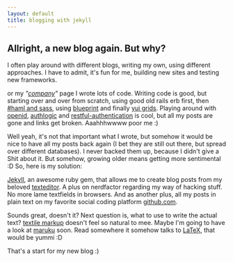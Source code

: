 ```yaml
---
layout: default
title: blogging with jekyll
---
```


## Allright, a new blog again. But why?

I often play around with different blogs, writing my own, using different approaches. I have to admit, it's fun for me, building new sites and testing new frameworks.

or my *"[company](http://optimiere.com "Softwareentwicklung")"*
 page I wrote lots of code. Writing code is good, but starting over and over from scratch, using good old rails erb first, then [#haml and sass](http://haml-lang.com/ "#haml"), using [blueprint](http://www.blueprintcss.org/ "Blueprint: A CSS Framework | Spend your time innovating, not replicating") and finally [yui grids](http://developer.yahoo.com/yui/grids/ "Yahoo! UI Library: Grids CSS"). Playing around with [openid](http://openid.net/ "OpenID Foundation website"), [authlogic](http://github.com/binarylogic/authlogic/tree/master "binarylogic's authlogic at master - GitHub") and [restful-authentication](http://github.com/technoweenie/restful-authentication/tree/master "technoweenie's restful-authentication at master - GitHub") is cool, but all my posts are gone and links get broken. Aaahhhwwww poor me :)

Well yeah, it's not that important what I wrote, but somehow it would be nice to have all my posts back again (I bet they are still out there, but spread over different databases). I never backed them up, because I didn't give a Shit about it. But somehow, growing older means getting more sentimental :D So, here is my solution:

[Jekyll](http://wiki.github.com/mojombo/jekyll "Home - jekyll - GitHub"), an awesome ruby gem, that allows me to create blog posts from my beloved [texteditor](http://macromates.com/ "TextMate — The Missing Editor for Mac OS X"). A plus on nerdfactor regarding my way of hacking stuff. No more lame textfields in browsers. And as another plus, all my posts in plain text on my favorite social coding platform [github.com](http://github.com/ "Secure source code hosting and collaborative development - GitHub").

Sounds great, doesn't it? Next question is, what to use to write the actual text? [textile markup](http://hobix.com/textile/ "Textile Reference") doesn&#x27;t feel so natural to mee. Maybe I&#x27;m going to have a look at [maruku](http://maruku.rubyforge.org/ "Maruku: a Markdown-superset interpreter") soon. Read somewhere it somehow talks to [LaTeX](http://www.latex-project.org/ "LaTeX project: LaTeX &ndash; A document preparation system"), that would be yummi :D

That&#x27;s a start for my new blog :)